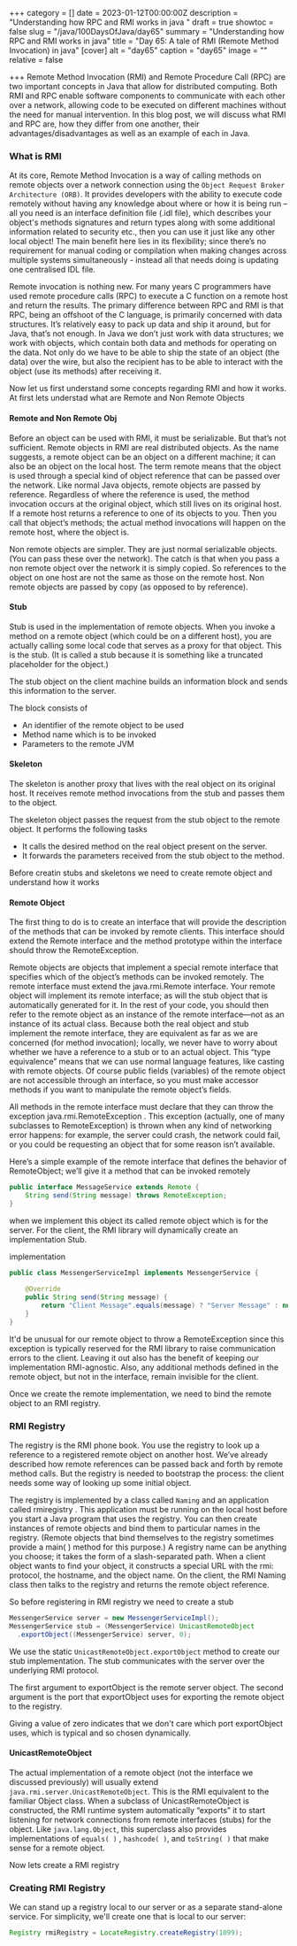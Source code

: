 +++
category = []
date = 2023-01-12T00:00:00Z
description = "Understanding how RPC and RMI works in java "
draft = true
showtoc = false
slug = "/java/100DaysOfJava/day65"
summary = "Understanding how RPC and RMI works in java"
title = "Day 65: A tale of RMI (Remote Method Invocation)  in java"
[cover]
alt = "day65"
caption = "day65"
image = ""
relative = false

+++
Remote Method Invocation (RMI) and Remote Procedure Call (RPC) are two important concepts in Java that allow for distributed computing. Both RMI and RPC enable software components to communicate with each other over a network, allowing code to be executed on different machines without the need for manual intervention. In this blog post, we will discuss what RMI and RPC are, how they differ from one another, their advantages/disadvantages as well as an example of each in Java. 

### What is RMI
At its core, Remote Method Invocation is a way of calling methods on remote objects over a network connection using the `Object Request Broker Architecture (ORB)`. It provides developers with the ability to execute code remotely without having any knowledge about where or how it is being run – all you need is an interface definition file (.idl file), which describes your object's methods signatures and return types along with some additional information related to security etc., then you can use it just like any other local object! The main benefit here lies in its flexibility; since there’s no requirement for manual coding or compilation when making changes across multiple systems simultaneously - instead all that needs doing is updating one centralised IDL file. 

Remote invocation is nothing new. For many years C programmers have used remote procedure calls (RPC) to execute a C function on a remote host and return the results. The primary difference between RPC and RMI is that RPC, being an offshoot of the C language, is primarily concerned with data structures. It’s relatively easy to pack up data and ship it around, but for Java, that’s not enough. In Java we don’t just work with data structures; we work with objects, which contain both data and methods for operating on the data. Not only do we have to be able to ship the state of an object (the data) over the wire, but also the recipient has to be able to interact with the object (use its methods) after receiving it.

Now let us first understand some concepts regarding RMI and how it works. At first lets understad what are Remote and Non Remote Objects


#### Remote and Non Remote Obj 

Before an object can be used with RMI, it must be serializable. But that’s not sufficient. Remote objects in RMI are real distributed objects. As the name suggests, a remote object can be an object on a different machine; it can also be an object on the local host. The term remote means that the object is used through a special kind of object reference that can be passed over the network. Like normal Java objects, remote objects are passed by reference. Regardless of where the reference is used, the method invocation occurs at the original object, which still lives on its original host. If a remote host returns a reference to one of its objects to you. Then you call that object’s methods; the actual method invocations will happen on the remote host, where the object is.

Non remote objects are simpler. They are just normal serializable objects. (You can pass these over the network). The catch is that when you pass a non remote object over the network it is simply copied. So references to the object on one host are not the same as those on the remote host. Non remote objects are passed by copy (as opposed to by reference). 


#### Stub 

Stub is used in the implementation of remote objects. When you invoke a method on a remote object (which could be on a different host), you are actually calling some local code that serves as a proxy for that object. This is the stub. (It is called a stub because it is something like a truncated placeholder for the object.) 

The stub object on the client machine builds an information block and sends this information to the server.

The block consists of

- An identifier of the remote object to be used
- Method name which is to be invoked
- Parameters to the remote JVM

#### Skeleton

The skeleton is another proxy that lives with the real object on its original host. It receives remote method invocations from the stub and passes them to the object.

The skeleton object passes the request from the stub object to the remote object. It performs the following tasks

- It calls the desired method on the real object present on the server.
- It forwards the parameters received from the stub object to the method.

Before creatin stubs and skeletons we need to create remote object and understand how it works

#### Remote Object

The first thing to do is to create an interface that will provide the description of the methods that can be invoked by remote clients. This interface should extend the Remote interface and the method prototype within the interface should throw the RemoteException.

Remote objects are objects that implement a special remote interface that specifies which of the object’s methods can be invoked remotely. The remote interface must extend the java.rmi.Remote interface. Your remote object will implement its remote interface; as will the stub object that is automatically generated for it. In the rest of your code, you should then refer to the remote object as an instance of the remote interface—not as an instance of its actual class. Because both the real object and stub implement the remote interface, they are equivalent as far as we are concerned (for method invocation); locally, we never have to worry about whether we have a reference to a stub or to an actual object. This “type equivalence” means that we can use normal language features, like casting with remote objects. Of course public fields (variables) of the remote object are not accessible through an interface, so you must make accessor methods if you want to manipulate the remote object’s fields.

All methods in the remote interface must declare that they can throw the exception java.rmi.RemoteException . This exception (actually, one of many subclasses to RemoteException) is thrown when any kind of networking error happens: for example, the server could crash, the network could fail, or you could be requesting an object that for some reason isn’t available.

Here’s a simple example of the remote interface that defines the behavior of RemoteObject; we’ll give it a method that can be invoked remotely 

```java
public interface MessageService extends Remote {
    String send(String message) throws RemoteException;
}
```

when we implement this object its called remote object which is for the server. For the client, the RMI library will dynamically create an implementation Stub.

implementation

```java
public class MessengerServiceImpl implements MessengerService { 
 
    @Override 
    public String send(String message) { 
        return "Client Message".equals(message) ? "Server Message" : null;
    }
}
```

It'd be unusual for our remote object to throw a RemoteException since this exception is typically reserved for the RMI library to raise communication errors to the client. Leaving it out also has the benefit of keeping our implementation RMI-agnostic. Also, any additional methods defined in the remote object, but not in the interface, remain invisible for the client.

Once we create the remote implementation, we need to bind the remote object to an RMI registry.

### RMI Registry

The registry is the RMI phone book. You use the registry to look up a reference to a registered remote object on another host. We’ve already described how remote references can be passed back and forth by remote method calls. But the registry is needed to bootstrap the process: the client needs some way of looking up some initial object.

The registry is implemented by a class called `Naming` and an application called rmiregistry . This application must be running on the local host before you start a Java program that uses the registry. You can then create instances of remote objects and bind them to particular names in the registry. (Remote objects that bind themselves to the registry sometimes provide a main( ) method for this purpose.) A registry name can be anything you choose; it takes the form of a slash-separated path. When a client object wants to find your object, it constructs a special URL with the rmi: protocol, the hostname, and the object name. On the client, the RMI Naming class then talks to the registry and returns the remote object reference.

So before registering in RMI registry we need to create a stub

```java
MessengerService server = new MessengerServiceImpl();
MessengerService stub = (MessengerService) UnicastRemoteObject
  .exportObject((MessengerService) server, 0);
```

We use the static `UnicastRemoteObject.exportObject` method to create our stub implementation. The stub communicates with the server over the underlying RMI protocol.

The first argument to exportObject is the remote server object. The second argument is the port that exportObject uses for exporting the remote object to the registry.

Giving a value of zero indicates that we don't care which port exportObject uses, which is typical and so chosen dynamically.

#### UnicastRemoteObject

The actual implementation of a remote object (not the interface we discussed previously) will usually extend `java.rmi.server.UnicastRemoteObject`. This is the RMI equivalent to the familiar Object class. When a subclass of UnicastRemoteObject is constructed, the RMI runtime system automatically “exports” it to start listening for network connections from remote interfaces (stubs) for the object. Like `java.lang.Object`, this superclass also provides implementations of `equals( )` , `hashcode( )`, and `toString( )` that make sense for a remote object.

Now lets create a RMI registry

### Creating RMI Registry

We can stand up a registry local to our server or as a separate stand-alone service. For simplicity, we'll create one that is local to our server:

```java
Registry rmiRegistry = LocateRegistry.createRegistry(1099);
```